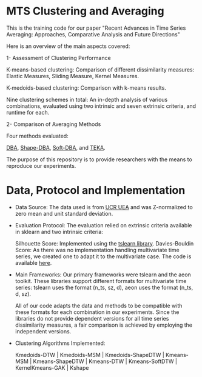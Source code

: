 # MTS Clustering and Averaging
This is the training code for our paper "Recent Advances in Time Series Averaging: Approaches, Comparative Analysis and Future Directions"

Here is an overview of the main aspects covered:

1- Assessment of Clustering Performance

K-means-based clustering: Comparison of different dissimilarity measures: Elastic Measures, Sliding Measure, Kernel Measures.
    
K-medoids-based clustering: Comparison with k-means results.
    
Nine clustering schemes in total: An in-depth analysis of various combinations, evaluated using two intrinsic and seven extrinsic criteria, and runtime for each. 


2- Comparison of Averaging Methods

Four methods evaluated:

[DBA](https://tslearn.readthedocs.io/en/stable/gen_modules/barycenters/tslearn.barycenters.dtw_barycenter_averaging.html#tslearn.barycenters.dtw_barycenter_averaging), 
[Shape-DBA](https://github.com/MSD-IRIMAS/ShapeDBA),
[Soft-DBA](https://tslearn.readthedocs.io/en/stable/gen_modules/barycenters/tslearn.barycenters.softdtw_barycenter.html#tslearn.barycenters.softdtw_barycenter), 
and [TEKA](https://github.com/pfmarteau/py-TEKA/blob/main/README.md).

The purpose of this repository is to provide researchers with the means to reproduce our experiments.

# Data, Protocol and Implementation
- Data Source: The data used is from [UCR UEA](https://www.timeseriesclassification.com/dataset.php) and was Z-normalized to zero mean and unit standard deviation.
- Evaluation Protocol: The evaluation relied on extrinsic criteria available in sklearn and two intrinsic criteria:

    Silhouette Score: Implemented using the [tslearn library](https://tslearn.readthedocs.io/en/latest/gen_modules/clustering/tslearn.clustering.silhouette_score.html).
    Davies-Bouldin Score: As there was no implementation handling multivariate time series, we created one to adapt it to the multivariate case. The code is available [here](https://github.com/bjdhafssa/MTS-Clustering-and-Averaging/blob/main/Clustering/tslearn_implementations/evaluator.py).
- Main Frameworks: Our primary frameworks were tslearn and the aeon toolkit. These libraries support different formats for multivariate time series: tslearn uses the format (n_ts, sz, d), aeon uses the format (n_ts, d, sz).

  All of our code adapts the data and methods to be compatible with these formats for each combination in our experiments.
  Since the libraries do not provide dependent versions for all time series dissimilarity measures, a fair comparison is achieved by employing the independent versions.
- Clustering Algorithms Implemented:
  
   Kmedoids-DTW |
   Kmedoids-MSM |
   Kmedoids-ShapeDTW |
   Kmeans-MSM | 
   Kmeans-ShapeDTW |
   Kmeans-DTW |
   Kmeans-SoftDTW |
   KernelKmeans-GAK |
   Kshape




